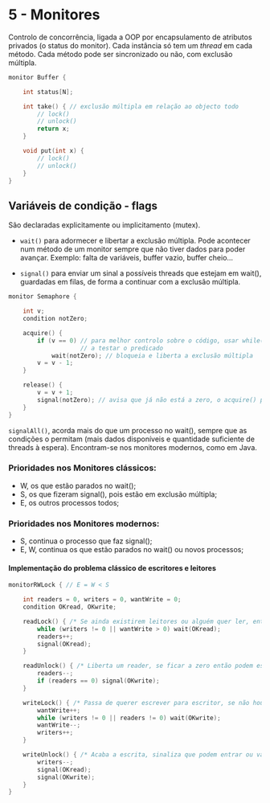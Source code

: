 # 5 - Monitores

Controlo de concorrência, ligada a OOP por encapsulamento de atributos privados (o status do monitor). Cada instância só tem um *thread* em cada método. Cada método pode ser sincronizado ou não, com exclusão múltipla.

```c++
monitor Buffer {

    int status[N];

    int take() { // exclusão múltipla em relação ao objecto todo
        // lock()
        // unlock()
        return x;
    }

    void put(int x) {
        // lock()
        // unlock()
    }
}
```

## Variáveis de condição - flags

São declaradas explicitamente ou implicitamento (mutex).

- `wait()` para adormecer e libertar a exclusão múltipla. Pode acontecer num método de um monitor sempre que não tiver dados para poder avançar. Exemplo: falta de variáveis, buffer vazio, buffer cheio... 

- `signal()` para enviar um sinal a possíveis threads que estejam em wait(), guardadas em filas, de forma a continuar com a exclusão múltipla.

```c++
monitor Semaphore {

    int v;
    condition notZero;

    acquire() {
        if (v == 0) // para melhor controlo sobre o código, usar while() e termos sempre que voltar
                    // a testar o predicado
            wait(notZero); // bloqueia e liberta a exclusão múltipla
        v = v - 1;
    }

    release() {
        v = v + 1;
        signal(notZero); // avisa que já não está a zero, o acquire() pode continuar
    }
}
```

`signalAll()`, acorda mais do que um processo no wait(), sempre que as condições o permitam (mais dados disponíveis e quantidade suficiente de threads à espera). Encontram-se nos monitores modernos, como em Java.

### Prioridades nos Monitores clássicos:
- W, os que estão parados no wait();
- S, os que fizeram signal(), pois estão em exclusão múltipla;
- E, os outros processos todos;

### Prioridades nos Monitores modernos:
- S, continua o processo que faz signal();
- E, W, continua os que estão parados no wait() ou novos processos;

#### Implementação do problema clássico de escritores e leitores

```c++
monitorRWLock { // E = W < S

    int readers = 0, writers = 0, wantWrite = 0; 
    condition OKread, OKwrite;

    readLock() { /* Se ainda existirem leitores ou alguém quer ler, então wait() */
        while (writers != 0 || wantWrite > 0) wait(OKread); 
        readers++;
        signal(OKread);
    }

    readUnlock() { /* Liberta um reader, se ficar a zero então podem escrever */
        readers--;
        if (readers == 0) signal(OKwrite); 
    }

    writeLock() { /* Passa de querer escrever para escritor, se não houver mais ninguém */
        wantWrite++;
        while (writers != 0 || readers != 0) wait(OKwrite); 
        wantWrite--; 
        writers++;
    }

    writeUnlock() { /* Acaba a escrita, sinaliza que podem entrar ou vários leitores ou um escritor */
        writers--; 
        signal(OKread); 
        signal(OKwrite);
    } 
}
```